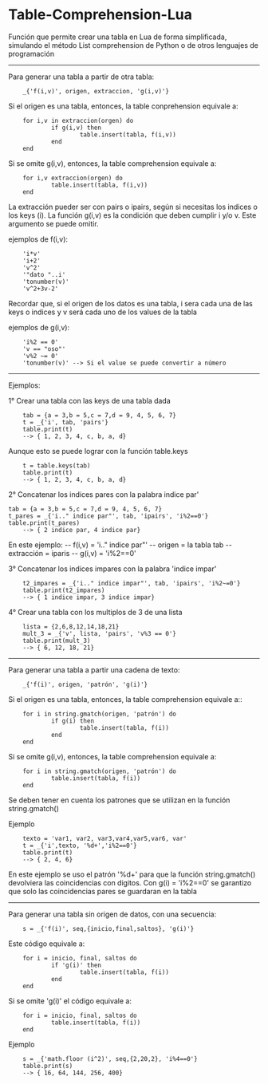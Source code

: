 # Table-Comprehension-Lua
Función que permite crear una tabla en Lua de forma simplificada, simulando el método List comprehension de Python o de otros lenguajes de programación

-------------------------------------------------

Para generar una tabla a partir de otra tabla:

        _{'f(i,v)', origen, extraccion, 'g(i,v)'}

	
Si el origen es una tabla, entonces, la table conprehension equivale a: 

        for i,v in extraccion(orgen) do
                if g(i,v) then
                        table.insert(tabla, f(i,v))
                end
        end

Si se omite g(i,v), entonces, la table comprehension equivale a:

        for i,v extraccion(orgen) do
                table.insert(tabla, f(i,v))
        end

La extracción pueder ser con pairs o ipairs, según si necesitas los indices o los keys (i).
La función g(i,v) es la condición que deben cumplir i y/o v. Este argumento se puede omitir.

ejemplos de f(i,v):

        'i*v'
        'i+2'
        'v^2'
        '"dato "..i'
        'tonumber(v)'
        'v^2+3v-2'

Recordar que, si el origen de los datos es una tabla, i sera cada una de las keys o indices y v será cada uno de los values de la tabla

ejemplos de g(i,v):

        'i%2 == 0'
        'v == "oso"'
        'v%2 ~= 0'
        'tonumber(v)' --> Si el value se puede convertir a número

---------
Ejemplos:

1° Crear una tabla con las keys de una tabla dada

        tab = {a = 3,b = 5,c = 7,d = 9, 4, 5, 6, 7}
        t = _{'i', tab, 'pairs'}
        table.print(t)
		--> { 1, 2, 3, 4, c, b, a, d}

Aunque esto se puede lograr con la función table.keys

        t = table.keys(tab)
        table.print(t)
		--> { 1, 2, 3, 4, c, b, a, d}

2° Concatenar los indices pares con la palabra indice par'

	tab = {a = 3,b = 5,c = 7,d = 9, 4, 5, 6, 7}
	t_pares = _{'i.." indice par"', tab, 'ipairs', 'i%2==0'}
	table.print(t_pares)
		--> { 2 indice par, 4 indice par}

En este ejemplo:
	-- f(i,v) 		= 'i.." indice par"'
	-- origen 		= la tabla tab
	-- extracción 	= iparis
	-- g(i,v) 		= 'i%2==0'


3° Concatenar los indices impares con la palabra 'indice impar'

        t2_impares = _{'i.." indice impar"', tab, 'ipairs', 'i%2~=0'}
        table.print(t2_impares)
		--> { 1 indice impar, 3 indice impar}

4° Crear una tabla con los multiplos de 3 de una lista

        lista = {2,6,8,12,14,18,21}
        mult_3 = _{'v', lista, 'pairs', 'v%3 == 0'}
        table.print(mult_3)
		--> { 6, 12, 18, 21}

----------------------------------------------------
Para generar una tabla a partir una cadena de texto:

        _{'f(i)', origen, 'patrón', 'g(i)'}

Si el origen es una tabla, entonces, la table comprehension equivale a::

        for i in string.gmatch(origen, 'patrón') do
                if g(i) then
                        table.insert(tabla, f(i))
                end
        end

Si se omite g(i,v), entonces, la table comprehension equivale a:

        for i in string.gmatch(origen, 'patrón') do
                table.insert(tabla, f(i))
        end

Se deben tener en cuenta los patrones que se utilizan en la función string.gmatch()

Ejemplo

        texto = 'var1, var2, var3,var4,var5,var6, var'
        t = _{'i',texto, '%d+','i%2==0'}
        table.print(t)
		--> { 2, 4, 6}

En este ejemplo se uso el patrón '%d+' para que la función string.gmatch() devolviera las coincidencias con digitos. Con g(i) = 'i%2==0' se garantizo que solo las coincidencias pares se guardaran en la tabla

--------------------------------------------------------------
Para generar una tabla sin origen de datos, con una secuencia:

        s = _{'f(i)', seq,{inicio,final,saltos}, 'g(i)'}

Este código equivale a:

        for i = inicio, final, saltos do
                if 'g(i)' then
                        table.insert(tabla, f(i))
                end
        end

Si se omite 'g(i)' el código equivale a:

        for i = inicio, final, saltos do
                table.insert(tabla, f(i))
        end

Ejemplo

        s = _{'math.floor (i^2)', seq,{2,20,2}, 'i%4==0'}
        table.print(s)
		--> { 16, 64, 144, 256, 400}
